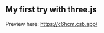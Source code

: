 <h2>My first try with three.js</h2>
<p>Preview here: <a href="https://c6hcm.csb.app/" target="_blank">https://c6hcm.csb.app/</a></p>
